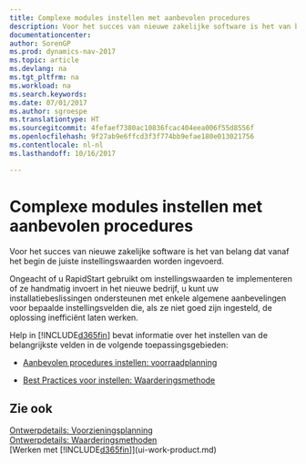 ```yaml
---
title: Complexe modules instellen met aanbevolen procedures
description: Voor het succes van nieuwe zakelijke software is het van belang dat vanaf het begin de juiste instellingswaarden worden ingevoerd.
documentationcenter: 
author: SorenGP
ms.prod: dynamics-nav-2017
ms.topic: article
ms.devlang: na
ms.tgt_pltfrm: na
ms.workload: na
ms.search.keywords: 
ms.date: 07/01/2017
ms.author: sgroespe
ms.translationtype: HT
ms.sourcegitcommit: 4fefaef7380ac10836fcac404eea006f55d8556f
ms.openlocfilehash: 9f27ab9e6ffcd3f3f774bb9efae180e013021756
ms.contentlocale: nl-nl
ms.lasthandoff: 10/16/2017

---
```

# <a name="set-up-complex-application-areas-using-best-practices"></a>Complexe modules instellen met aanbevolen procedures
Voor het succes van nieuwe zakelijke software is het van belang dat vanaf het begin de juiste instellingswaarden worden ingevoerd.  

 Ongeacht of u RapidStart gebruikt om instellingswaarden te implementeren of ze handmatig invoert in het nieuwe bedrijf, u kunt uw installatiebeslissingen ondersteunen met enkele algemene aanbevelingen voor bepaalde instellingsvelden die, als ze niet goed zijn ingesteld, de oplossing inefficiënt laten werken.  

 Help in [!INCLUDE[d365fin](includes/d365fin_md.md)] bevat informatie over het instellen van de belangrijkste velden in de volgende toepassingsgebieden:  

-   [Aanbevolen procedures instellen: voorraadplanning](setup-best-practices-supply-planning.md)  

-   [Best Practices voor instellen: Waarderingsmethode](setup-best-practices-costing-method.md)  

## <a name="see-also"></a>Zie ook  
 [Ontwerpdetails: Voorzieningsplanning](design-details-supply-planning.md)   
 [Ontwerpdetails: Waarderingsmethoden](design-details-costing-methods.md)  
 [Werken met [!INCLUDE[d365fin](includes/d365fin_md.md)]](ui-work-product.md)

